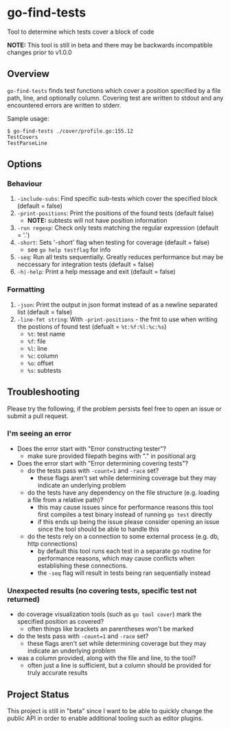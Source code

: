 # go-find-tests
Tool to determine which tests cover a block of code

**NOTE:** This tool is still in beta and there may be backwards incompatible changes prior to v1.0.0
## Overview
`go-find-tests` finds test functions which cover a position specified by a file path, line, and optionally column. 
Covering test are written to stdout and any encountered errors are written to stderr.

Sample usage:
```
$ go-find-tests ./cover/profile.go:155.12 
TestCovers
TestParseLine
```
## Options
### Behaviour

1. `-include-subs`: Find specific sub-tests which cover the specified block (default = false)
2. `-print-positions`: Print the positions of the found tests (default false)
    - **NOTE:** subtests will not have position information
3. `-run regexp`: Check only tests matching the regular expression (default = '.')
4. `-short`: Sets '-short' flag when testing for coverage (default = false)
    - see `go help testflag` for info
5. `-seq`: Run all tests sequentially. Greatly reduces performance but may be neccessary for integration tests (default = false)
6. `-h|-help`: Print a help message and exit (default = false)
### Formatting

1. `-json`: Print the output in json format instead of as a newline separated list (default = false)
2. `-line-fmt string`: With `-print-positions` - the fmt to use when writing the postions of found test (defualt = `%t:%f:%l:%c:%s`)
    - `%t`: test name
    - `%f`: file
    - `%l`: line
    - `%c`: column
    - `%o`: offset
    - `%s`: subtests

## Troubleshooting
Please try the following, if the problem persists feel free to open an issue or submit a pull request.
### I'm seeing an error
* Does the error start with "Error constructing tester"?
    - make sure provided filepath begins with "." in positional arg
* Does the error start with "Error determining covering tests"?
    - do the tests pass with `-count=1` and `-race` set?
        - these flags aren't set while determining coverage but they may indicate an underlying problem
    - do the tests have any dependency on the file structure (e.g. loading a file from a relative path)?
        - this may cause issues since for performance reasons this tool first compiles a test binary instead of running `go test` directly
        - if this ends up being the issue please consider opening an issue since the tool should be able to handle this
    - do the tests rely on a connection to some external process (e.g. db, http connections)
        - by default this tool runs each test in a separate go routine for performance reasons, which may cause conflicts when establishing these connections.
        - the `-seq` flag will result in tests being ran sequentially instead

### Unexpected results (no covering tests, specific test not returned)
* do coverage visualization tools (such as `go tool cover`) mark the specified position as covered?
    - often things like brackets an parentheses won't be marked
* do the tests pass with `-count=1` and `-race` set?
    - these flags aren't set while determining coverage but they may indicate an underlying problem
* was a column provided, along with the file and line, to the tool?
    - often just a line is sufficient, but a column should be provided for truly accurate results

## Project Status
This project is still in "beta" since I want to be able to quickly change the public API in order to enable additional tooling such as editor plugins.

